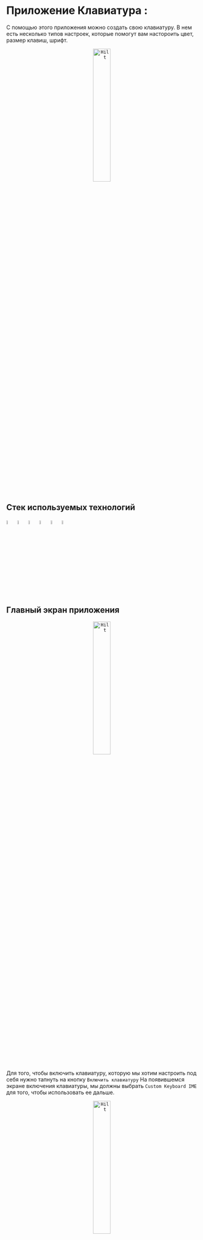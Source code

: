 # Приложение Клавиатура :

С помощью этого приложения можно создать свою клавиатуру. В нем есть несколько типов настроек,
которые помогут вам настороить
цвет, размер клавиш, шрифт.

<p  align="center">
<code><img width="30%" title="Hilt" src="readme_files/screens_app/splash_screen.png"></code>
</p>

## Стек используемых технологий

<p  align="left">
<code><img width="5%" title="Compose" src="readme_files/icons_services/compose.png"></code>
<code><img width="5%" title="Git" src="readme_files/icons_services/github.png"></code>
<code><img width="5%" title="Gradle" src="readme_files/icons_services/gradle.png"></code>
<code><img width="5%" title="Kotlin" src="readme_files/icons_services/kotlin.png"></code>
<code><img width="5%" title="MVVM" src="readme_files/icons_services/mvvm.png"></code>
<code><img width="5%" title="MVVM" src="readme_files/icons_services/data_store.png"></code>

</p>

## Главный экран приложения

<p  align="center">
<code><img width="30%" title="Hilt" src="readme_files/screens_app/main.png"></code>
</p>

Для того, чтобы включить клавиатуру, которую мы хотим настроить под себя
нужно тапнуть на кнопку ```Включить клавиатуру``` На появившемся экране включения клавиатуры, мы
должны выбрать ```Custom Keyboard IME``` для того,
чтобы использовать ее дальше.

<p  align="center">
<code><img width="30%" title="Hilt" src="readme_files/screens_app/main_turn_on.png"></code>
</p>

Для того, чтобы выбрать клавиатуру, которую мы хотим настроить под себя
нужно тапнуть на кнопку. ```Выбрать клавиатуру```

<p  align="center">
<code><img width="30%" title="Hilt" src="readme_files/screens_app/main_choose_board.png"></code>
</p>

Что бы узнать информацию про экран можно тапнуть на значок информация в правом верхнем углу.

<p  align="center">
<code><img width="30%" title="Hilt" src="readme_files/screens_app/main_info.png"></code>
</p>

## Экран смены цвета

Для того, чтобы установить цвет для клавиш нужно выбрать чекбокс ```Цвет клавиш``` и далее тапнуть
на
цветовой круг. А, чтобы установить цвет фона нужно выбрать чекбокс ```Цвет фона``` и далее тапнуть
на
цветовой круг. Чтобы выбранные настройки применились, нужно тапнуть на
кнопку ```Применить настройки```

<p  align="center">
<code><img width="30%" title="Hilt" src="readme_files/screens_app/change_color_screen.png"></code>
</p>

<p  align="center">
<code><img width="30%" title="Hilt" src="readme_files/screens_app/change_color_keyboard.png"></code>
</p>

## Экран смены размера клавиш

Для того, чтобы установить нужный размер для клавиш нужно ввести данные по всем сторанам.
Чтобы выбранные настройки применились, нужно тапнуть на кнопку ```Применить настройки```

<p  align="center">
<code><img width="30%" title="Hilt" src="readme_files/screens_app/size_screen.png"></code>
</p>

<p  align="center">
<code><img width="30%" title="Hilt" src="readme_files/screens_app/size_screen_keyboard.png"></code>
</p>

## Экран смены шрифта

Для того, чтобы установить нужный шрифт для клавиш нужно выбрать интересующий вас шрифт.
Чтобы выбранные настройки применились, нужно тапнуть на кнопку ```Применить настройки```

<p  align="center">
<code><img width="30%" title="Hilt" src="readme_files/screens_app/font_screen.png"></code>
</p>

## Описание файлов проекта

`package data` - тут классы для работы с объектами данных.

`package data_store`- библиотека хранения данных Jetpack, которая обеспечивает безопасный способ
хранения небольших объемов данных.
если коротко, то тут мы храним настройки нашей клавиатуры.

`package keyboard` - тут мы храним файлы для работы с нашей клавиатурой.

`class IMEService.kt` - класс для работы с IME android. Тут собственно и происходит настройка
отображения нашей клавиатуры.

`class KeyboardKey.kt` - настройка отображения клавиш.

`class KeyboardKey.kt` - настройка отображения клавиатуры. Отрисовка клавиш с помощью Custom Layout
Compose,
чтобы было удобнее управлять размером дочерних элементов (клавиш).

`KeyboardTemplates` - шаблоны для русской и английской клавиатуры.

`package navigation` - навигация по экранам приложения

`Screens.kt` - описание рутов экранов

`NavGraph.kt` - добавление и свзывание экранов с рутами, чтобы потом можно было добраться к экрану
через navigation.

`package screens` - экраны приложения.
